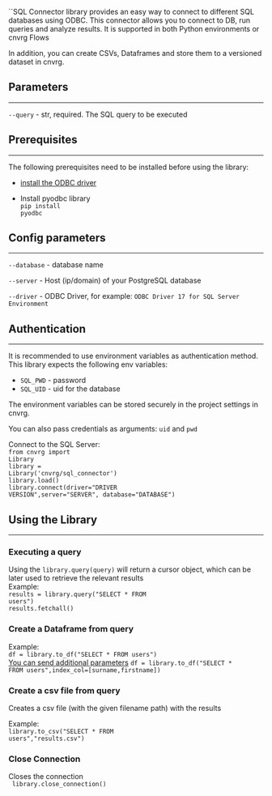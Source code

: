 ``SQL Connector library provides an easy way to connect to different SQL databases using ODBC. 
This connector allows you to connect to DB, run queries and analyze results. It is supported in both Python environments or cnvrg Flows

In addition, you can create CSVs, Dataframes and store them to a versioned dataset in cnvrg. 


## Parameters
---

```--query``` - str, required. The SQL query to be executed

## Prerequisites
---
The following prerequisites need to be installed before using the library:
- [install the ODBC driver](https://docs.microsoft.com/en-us/sql/connect/odbc/linux-mac/installing-the-microsoft-odbc-driver-for-sql-server?view=sql-server-ver15)

- Install pyodbc library<br>
<code>pip install pyodbc</code>

## Config parameters
---

```--database``` - database name 

```--server``` - Host (ip/domain) of your PostgreSQL database

```--driver``` - ODBC Driver, for example: `ODBC Driver 17 for SQL Server Environment` 


## Authentication
---
It is recommended to use environment variables as authentication method. This library expects the following env variables:
* `SQL_PWD` - password
* `SQL_UID` - uid for the database

The environment variables can be stored securely in the project settings in cnvrg. 

You can also pass credentials as arguments: `uid` and `pwd`

Connect to the SQL Server:<br>
<code>from cnvrg import Library<br>library = Library('cnvrg/sql_connector')<br>library.load()<br>library.connect(driver="DRIVER VERSION",server="SERVER", database="DATABASE")<br></code>

## Using the Library
---

### Executing a query

Using the `library.query(query)` will return a cursor object, which can be later used to retrieve the relevant results<br>
Example:<br>
<code>results = library.query("SELECT * FROM users")<br>results.fetchall()<br></code>

### Create a Dataframe from query
Example:<br>
<code>df = library.to_df("SELECT * FROM users")</code>
<br>
[You can send additional parameters](https://pandas.pydata.org/pandas-docs/stable/reference/api/pandas.read_sql_query.html)
<code>df = library.to_df("SELECT * FROM users",index_col=[surname,firstname])</code>

### Create a csv file from query
Creates a csv file (with the given filename path) with the results

Example:<br>
<code>library.to_csv("SELECT * FROM users","results.csv")</code>

### Close Connection
Closes the connection
<br>
<code>
library.close_connection()
</code>